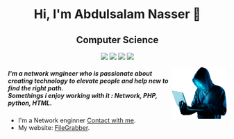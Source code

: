 <h1 align="center">Hi, I'm Abdulsalam Nasser 👋</h1>
<h2 align="center">Computer Science</h2>
<p align="center">
    <a href="https://twitter.com/s200_n" target="_blank"><img src="https://img.shields.io/badge/twitter-%231FA1F1?style=flat&logo=twitter&logoColor=white"/></a>
    <a href="https://www.linkedin.com/in/abdulsalam-alnweeser" target="_blank"><img src="https://img.shields.io/badge/linkedin-%230177B5?style=flat&logo=linkedin&logoColor=white"/></a>
    <a href="https://www.snapchat.com/add/s200oo" target="_blank"><img src="https://img.shields.io/badge/snapchat-yellow?style=flat&logo=snapchat&logoColor=white"/></a>
    <a href="https://www.instagram.com/s2000.n/" target="_blank"><img src="https://img.shields.io/badge/instagram-%23E4415F?style=flat&logo=instagram&logoColor=white"/></a>
  </p>
  <img src="https://github.com/s2000n/s2000n/blob/main/cybersecurity.png" align="right" width="25%"/>
<h5>I'm a network wngineer who is passionate about creating technology to elevate people and help new to find the right path.<br>Somethings i enjoy working with it : Network, PHP, python, HTML.</h5>
<ul>
  <li>I'm a Network enginner <a href="https://alfan.link/s2000.n" target="_blank"> Contact with me</a>.</li>
      <li>My website: <a href="https://filegrabber.site/" target="_blank">FileGrabber</a>.</li>
</ul>

